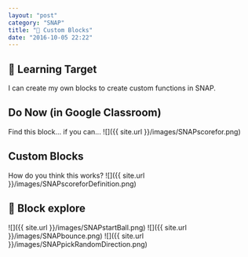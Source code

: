 ```yaml
---
layout: "post"
category: "SNAP"
title: "🔨 Custom Blocks"
date: "2016-10-05 22:22"
---
```


## 🎯 Learning Target

I can create my own blocks to create custom functions in SNAP.

## Do Now (in Google Classroom)

Find this block… if you can...
![]({{ site.url }}/images/SNAPscorefor.png)

## Custom Blocks

How do you think this works?
![]({{ site.url }}/images/SNAPscoreforDefinition.png)

## 🔄 Block explore

![]({{ site.url }}/images/SNAPstartBall.png)
![]({{ site.url }}/images/SNAPbounce.png)
![]({{ site.url }}/images/SNAPpickRandomDirection.png)
